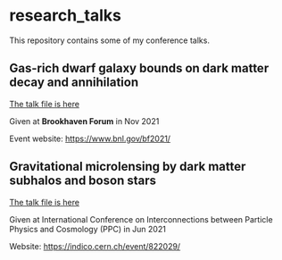 # research_talks
This repository contains some of my conference talks.

## Gas-rich dwarf galaxy bounds on dark matter decay and annihilation
[The talk file is here](/BF21.pdf)

Given at **Brookhaven Forum** in Nov 2021

Event website: https://www.bnl.gov/bf2021/

## Gravitational microlensing by dark matter subhalos and boson stars
[The talk file is here](/PPC.pdf)

Given at International Conference on Interconnections between Particle Physics and Cosmology (PPC) in Jun 2021

Website: https://indico.cern.ch/event/822029/
